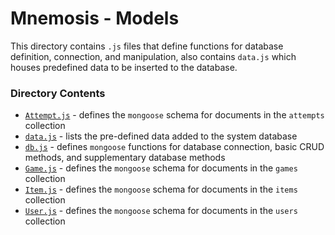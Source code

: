 # **Mnemosis - Models**

This directory contains `.js` files that define functions for database definition, connection, and manipulation, also contains `data.js` which houses predefined data to be inserted to the database.

### **Directory Contents**

- [`Attempt.js`](https://github.com/ccapdev1920T2/s12g10/blob/Phase_3/models/Attempt.js) - defines the `mongoose` schema for documents in the `attempts` collection
- [`data.js`](https://github.com/ccapdev1920T2/s12g10/blob/Phase_3/models/data.js) - lists the pre-defined data added to the system database
- [`db.js`](https://github.com/ccapdev1920T2/s12g10/blob/Phase_3/models/db.js) - defines `mongoose` functions for database connection, basic CRUD methods, and supplementary database methods
- [`Game.js`](https://github.com/ccapdev1920T2/s12g10/blob/Phase_3/models/Game.js) - defines the `mongoose` schema for documents in the `games` collection
- [`Item.js`](https://github.com/ccapdev1920T2/s12g10/blob/Phase_3/models/Item.js) - defines the `mongoose` schema for documents in the `items` collection
- [`User.js`](https://github.com/ccapdev1920T2/s12g10/blob/Phase_3/models/User.js) - defines the `mongoose` schema for documents in the `users` collection


